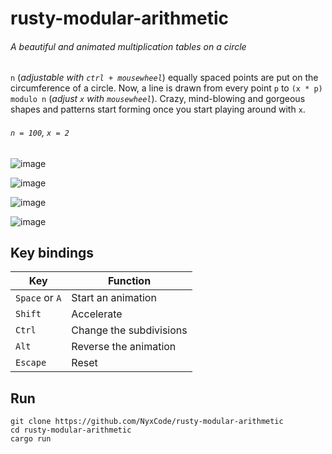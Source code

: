 # rusty-modular-arithmetic
###### A beautiful and animated multiplication tables on a circle
`n` (*adjustable with `ctrl + mousewheel`*) equally spaced points are put on the circumference of a circle. 
Now, a line is drawn from every point `p` to `(x * p) modulo n` (*adjust `x` with `mousewheel`*). 
Crazy, mind-blowing and gorgeous shapes and patterns start forming once you start playing around with `x`.

  
###### `n = 100`, `x = 2`
![image](https://i.imgur.com/LVJMZs4.png)  

![image](https://i.imgur.com/GRWBQLG.png)

![image](https://i.imgur.com/d39Vt5f.png)

![image](https://i.imgur.com/777Dfjj.png)

## Key bindings
| Key            | Function                |
|----------------|-------------------------|
| `Space` or `A` | Start an animation      |
| `Shift`        | Accelerate              |
| `Ctrl`         | Change the subdivisions |
| `Alt`          | Reverse the animation   |
| `Escape`       | Reset                   |

## Run
```
git clone https://github.com/NyxCode/rusty-modular-arithmetic
cd rusty-modular-arithmetic
cargo run
```
